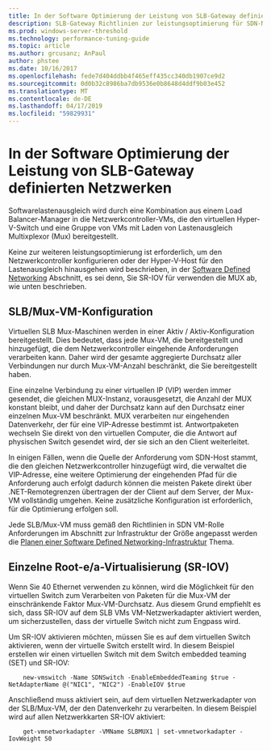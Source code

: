 ```yaml
---
title: In der Software Optimierung der Leistung von SLB-Gateway definierten Netzwerken
description: SLB-Gateway Richtlinien zur leistungsoptimierung für SDN-Netzwerke
ms.prod: windows-server-threshold
ms.technology: performance-tuning-guide
ms.topic: article
ms.author: grcusanz; AnPaul
author: phstee
ms.date: 10/16/2017
ms.openlocfilehash: fede7d404ddbb4f465eff435cc340db1907ce9d2
ms.sourcegitcommit: 0d0b32c8986ba7db9536e0b8648d4ddf9b03e452
ms.translationtype: MT
ms.contentlocale: de-DE
ms.lasthandoff: 04/17/2019
ms.locfileid: "59829931"
---
```

# <a name="slb-gateway-performance-tuning-in-software-defined-networks"></a>In der Software Optimierung der Leistung von SLB-Gateway definierten Netzwerken

Softwarelastenausgleich wird durch eine Kombination aus einem Load Balancer-Manager in die Netzwerkcontroller-VMs, die den virtuellen Hyper-V-Switch und eine Gruppe von VMs mit Laden von Lastenausgleich Multixplexor (Mux) bereitgestellt.

Keine zur weiteren leistungsoptimierung ist erforderlich, um den Netzwerkcontroller konfigurieren oder der Hyper-V-Host für den Lastenausgleich hinausgehen wird beschrieben, in der [Software Defined Networking](index.md) Abschnitt, es sei denn, Sie SR-IOV für verwenden die MUX ab, wie unten beschrieben.

## <a name="slb-mux-vm-configuration"></a>SLB/Mux-VM-Konfiguration

Virtuellen SLB Mux-Maschinen werden in einer Aktiv / Aktiv-Konfiguration bereitgestellt.  Dies bedeutet, dass jede Mux-VM, die bereitgestellt und hinzugefügt, die dem Netzwerkcontroller eingehende Anforderungen verarbeiten kann.  Daher wird der gesamte aggregierte Durchsatz aller Verbindungen nur durch Mux-VM-Anzahl beschränkt, die Sie bereitgestellt haben.  

Eine einzelne Verbindung zu einer virtuellen IP (VIP) werden immer gesendet, die gleichen MUX-Instanz, vorausgesetzt, die Anzahl der MUX konstant bleibt, und daher der Durchsatz kann auf den Durchsatz einer einzelnen Mux-VM beschränkt.  MUX verarbeiten nur eingehenden Datenverkehr, der für eine VIP-Adresse bestimmt ist.  Antwortpaketen wechseln Sie direkt von den virtuellen Computer, die die Antwort auf physischen Switch gesendet wird, der sie sich an den Client weiterleitet.

In einigen Fällen, wenn die Quelle der Anforderung vom SDN-Host stammt, die den gleichen Netzwerkcontroller hinzugefügt wird, die verwaltet die VIP-Adresse, eine weitere Optimierung der eingehenden Pfad für die Anforderung auch erfolgt dadurch können die meisten Pakete direkt über .NET-Remotegrenzen übertragen der der Client auf dem Server, der Mux-VM vollständig umgehen.  Keine zusätzliche Konfiguration ist erforderlich, für die Optimierung erfolgen soll.

Jede SLB/Mux-VM muss gemäß den Richtlinien in SDN VM-Rolle Anforderungen im Abschnitt zur Infrastruktur der Größe angepasst werden die [Planen einer Software Defined Networking-Infrastruktur](../../../../networking/sdn/plan/Plan-a-Software-Defined-Network-Infrastructure.md) Thema.

## <a name="single-root-io-virtualization-sr-iov"></a>Einzelne Root-e/a-Virtualisierung (SR-IOV)

Wenn Sie 40 Ethernet verwenden zu können, wird die Möglichkeit für den virtuellen Switch zum Verarbeiten von Paketen für die Mux-VM der einschränkende Faktor Mux-VM-Durchsatz.  Aus diesem Grund empfiehlt es sich, dass SR-IOV auf dem SLB VMs VM-Netzwerkadapter aktiviert werden, um sicherzustellen, dass der virtuelle Switch nicht zum Engpass wird.

Um SR-IOV aktivieren möchten, müssen Sie es auf dem virtuellen Switch aktivieren, wenn der virtuelle Switch erstellt wird.  In diesem Beispiel erstellen wir einen virtuellen Switch mit dem Switch embedded teaming (SET) und SR-IOV:
``` syntax
    new-vmswitch -Name SDNSwitch -EnableEmbeddedTeaming $true -NetAdapterName @("NIC1", "NIC2") -EnableIOV $true
```
Anschließend muss aktiviert sein, auf dem virtuellen Netzwerkadapter von der SLB/Mux-VM, der den Datenverkehr zu verarbeiten.  In diesem Beispiel wird auf allen Netzwerkkarten SR-IOV aktiviert:
``` syntax
    get-vmnetworkadapter -VMName SLBMUX1 | set-vmnetworkadapter -IovWeight 50
```
